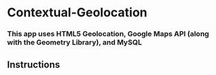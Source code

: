 # Contextual-Geolocation

### This app uses HTML5 Geolocation, Google Maps API (along with the Geometry Library), and MySQL

## Instructions